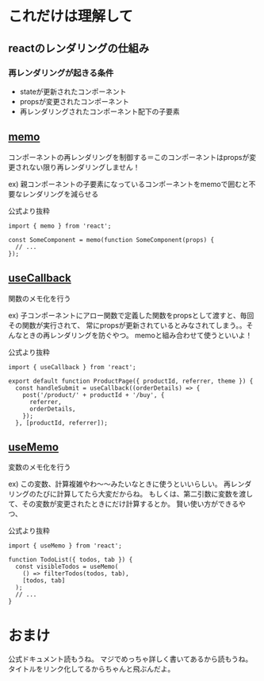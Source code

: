 # これだけは理解して
## reactのレンダリングの仕組み
### 再レンダリングが起きる条件
- stateが更新されたコンポーネント
- propsが変更されたコンポーネント
- 再レンダリングされたコンポーネント配下の子要素
  
## [memo](https://ja.react.dev/reference/react/memo)
コンポーネントの再レンダリングを制御する＝このコンポーネントはpropsが変更されない限り再レンダリングしません！

ex) 
親コンポーネントの子要素になっているコンポーネントをmemoで囲むと不要なレンダリングを減らせる

公式より抜粋
```
import { memo } from 'react';

const SomeComponent = memo(function SomeComponent(props) {
  // ...
});
```

## [useCallback](https://ja.react.dev/reference/react/useCallback)
関数のメモ化を行う

ex) 
子コンポーネントにアロー関数で定義した関数をpropsとして渡すと、毎回その関数が実行されて、
常にpropsが更新されているとみなされてしまう。。そんなときの再レンダリングを防ぐやつ。
memoと組み合わせて使うといいよ！

公式より抜粋
```
import { useCallback } from 'react';

export default function ProductPage({ productId, referrer, theme }) {
  const handleSubmit = useCallback((orderDetails) => {
    post('/product/' + productId + '/buy', {
      referrer,
      orderDetails,
    });
  }, [productId, referrer]);
```

## [useMemo](https://ja.react.dev/reference/react/useMemo)
変数のメモ化を行う

ex) 
この変数、計算複雑やわ～～みたいなときに使うといいらしい。
再レンダリングのたびに計算してたら大変だからね。
もしくは、第二引数に変数を渡して、その変数が変更されたときにだけ計算するとか。
賢い使い方ができるやつ、

公式より抜粋
```
import { useMemo } from 'react';

function TodoList({ todos, tab }) {
  const visibleTodos = useMemo(
    () => filterTodos(todos, tab),
    [todos, tab]
  );
  // ...
}
```

# おまけ
公式ドキュメント読もうね。
マジでめっちゃ詳しく書いてあるから読もうね。
タイトルをリンク化してるからちゃんと飛ぶんだよ。

